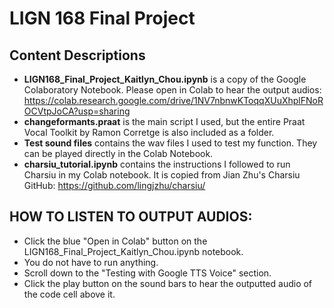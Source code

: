 # LIGN 168 Final Project

## Content Descriptions
* **LIGN168_Final_Project_Kaitlyn_Chou.ipynb** is a copy of the Google Colaboratory Notebook. Please open in Colab to hear the output audios: https://colab.research.google.com/drive/1NV7nbnwKToqqXUuXhplFNoROCVtpJoCA?usp=sharing 
* **changeformants.praat** is the main script I used, but the entire Praat Vocal Toolkit by Ramon Corretge is also included as a folder.
* **Test sound files** contains the wav files I used to test my function. They can be played directly in the Colab Notebook.
* **charsiu_tutorial.ipynb** contains the instructions I followed to run Charsiu in my Colab notebook. It is copied from Jian Zhu's Charsiu GitHub: https://github.com/lingjzhu/charsiu/ 

## HOW TO LISTEN TO OUTPUT AUDIOS:
* Click the blue "Open in Colab" button on the LIGN168_Final_Project_Kaitlyn_Chou.ipynb notebook.
* You do not have to run anything.
* Scroll down to the "Testing with Google TTS Voice" section.
* Click the play button on the sound bars to hear the outputted audio of the code cell above it.
